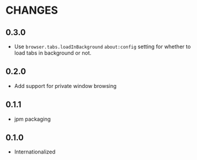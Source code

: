 # CHANGES

## 0.3.0

-   Use `browser.tabs.loadInBackground` `about:config` setting for
    whether to load tabs in background or not.

## 0.2.0

-   Add support for private window browsing

## 0.1.1

-   jpm packaging

## 0.1.0

-   Internationalized
